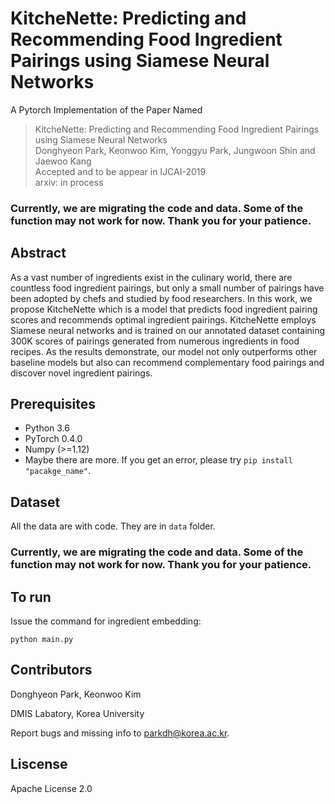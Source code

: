 # KitcheNette: Predicting and Recommending Food Ingredient Pairings using Siamese Neural Networks
A Pytorch Implementation of the Paper Named
> KitcheNette: Predicting and Recommending Food Ingredient Pairings using Siamese Neural Networks <br>
> Donghyeon Park, Keonwoo Kim, Yonggyu Park, Jungwoon Shin and Jaewoo Kang <br>
> Accepted and to be appear in IJCAI-2019 <br>
> arxiv: in process <br>

### Currently, we are migrating the code and data. Some of the function may not work for now. Thank you for your patience.

## Abstract
As a vast number of ingredients exist in the culinary world, there are countless food ingredient pairings, but only a small number of pairings have been adopted by chefs and studied by food researchers. In this work, we propose KitcheNette which is a model that predicts food ingredient pairing scores and recommends optimal ingredient pairings. KitcheNette employs Siamese neural networks and is trained on our annotated dataset containing 300K scores of pairings generated from numerous ingredients in food recipes. As the results demonstrate, our model not only outperforms other baseline models but also can recommend complementary food pairings and discover novel ingredient pairings.

## Prerequisites
- Python 3.6
- PyTorch 0.4.0
- Numpy (>=1.12)
- Maybe there are more. If you get an error, please try `pip install "pacakge_name"`.

## Dataset
All the data are with code. They are in `data` folder.

### Currently, we are migrating the code and data. Some of the function may not work for now. Thank you for your patience.

 ## To run
Issue the command for ingredient embedding:
```
python main.py
```

 ## Contributors
Donghyeon Park, Keonwoo Kim

DMIS Labatory, Korea University

Report bugs and missing info to parkdh@korea.ac.kr.


## Liscense
Apache License 2.0
